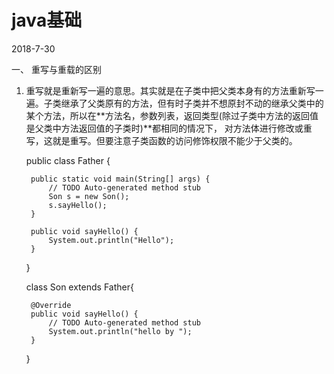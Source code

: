 # java基础

2018-7-30

一、 重写与重载的区别

1. 重写就是重新写一遍的意思。其实就是在子类中把父类本身有的方法重新写一遍。子类继承了父类原有的方法，但有时子类并不想原封不动的继承父类中的某个方法，所以在**方法名，参数列表，返回类型(除过子类中方法的返回值是父类中方法返回值的子类时)**都相同的情况下， 对方法体进行修改或重写，这就是重写。但要注意子类函数的访问修饰权限不能少于父类的。 

    public class Father {
    
        public static void main(String[] args) {
            // TODO Auto-generated method stub
            Son s = new Son();
            s.sayHello();
        }
    
        public void sayHello() {
            System.out.println("Hello");
        }
    }
    
    class Son extends Father{
    
        @Override
        public void sayHello() {
            // TODO Auto-generated method stub
            System.out.println("hello by ");
        }
    
    }